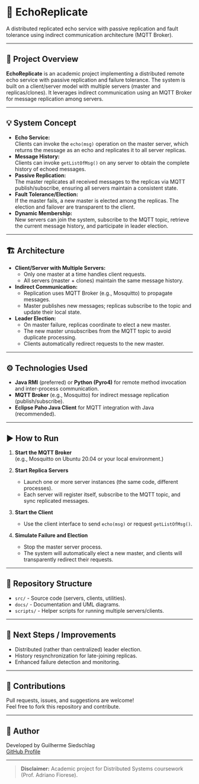# 🔁 EchoReplicate

A distributed replicated echo service with passive replication and fault tolerance using indirect communication architecture (MQTT Broker).

---

## 📝 Project Overview

**EchoReplicate** is an academic project implementing a distributed remote echo service with passive replication and failure tolerance. The system is built on a client/server model with multiple servers (master and replicas/clones). It leverages indirect communication using an MQTT Broker for message replication among servers.

---

## 💡 System Concept

- **Echo Service:**  
  Clients can invoke the `echo(msg)` operation on the master server, which returns the message as an echo and replicates it to all server replicas.
- **Message History:**  
  Clients can invoke `getListOfMsg()` on any server to obtain the complete history of echoed messages.
- **Passive Replication:**  
  The master replicates all received messages to the replicas via MQTT publish/subscribe, ensuring all servers maintain a consistent state.
- **Fault Tolerance/Election:**  
  If the master fails, a new master is elected among the replicas. The election and failover are transparent to the client.
- **Dynamic Membership:**  
  New servers can join the system, subscribe to the MQTT topic, retrieve the current message history, and participate in leader election.

---

## 🏗️ Architecture

- **Client/Server with Multiple Servers:**  
  - Only one master at a time handles client requests.
  - All servers (master + clones) maintain the same message history.
- **Indirect Communication:**  
  - Replication uses MQTT Broker (e.g., Mosquitto) to propagate messages.
  - Master publishes new messages; replicas subscribe to the topic and update their local state.
- **Leader Election:**  
  - On master failure, replicas coordinate to elect a new master.
  - The new master unsubscribes from the MQTT topic to avoid duplicate processing.
  - Clients automatically redirect requests to the new master.

---

## ⚙️ Technologies Used

- **Java RMI** (preferred) or **Python (Pyro4)** for remote method invocation and inter-process communication.
- **MQTT Broker** (e.g., Mosquitto) for indirect message replication (publish/subscribe).
- **Eclipse Paho Java Client** for MQTT integration with Java (recommended).

---

## ▶️ How to Run

1. **Start the MQTT Broker**  
   (e.g., Mosquitto on Ubuntu 20.04 or your local environment.)

2. **Start Replica Servers**  
   - Launch one or more server instances (the same code, different processes).
   - Each server will register itself, subscribe to the MQTT topic, and sync replicated messages.

3. **Start the Client**  
   - Use the client interface to send `echo(msg)` or request `getListOfMsg()`.

4. **Simulate Failure and Election**  
   - Stop the master server process.
   - The system will automatically elect a new master, and clients will transparently redirect their requests.

---

## 📁 Repository Structure

- `src/` - Source code (servers, clients, utilities).
- `docs/` - Documentation and UML diagrams.
- `scripts/` - Helper scripts for running multiple servers/clients.

---

## 🌱 Next Steps / Improvements

- Distributed (rather than centralized) leader election.
- History resynchronization for late-joining replicas.
- Enhanced failure detection and monitoring.

---

## 🤝 Contributions

Pull requests, issues, and suggestions are welcome!  
Feel free to fork this repository and contribute.

---

## 👤 Author

Developed by Guilherme Siedschlag  
[GitHub Profile](https://github.com/phdguigui)

---

> **Disclaimer:** Academic project for Distributed Systems coursework (Prof. Adriano Fiorese).
